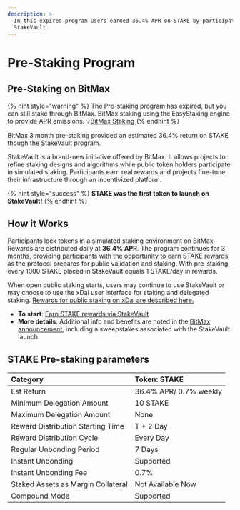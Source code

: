 ```yaml
---
description: >-
  In this expired program users earned 36.4% APR on STAKE by participating in
  StakeVault
---
```


# Pre-Staking Program

## Pre-Staking on BitMax

{% hint style="warning" %}
The Pre-staking program has expired, but you can still stake through BitMax. BitMax staking using the EasyStaking engine to provide APR emissions. 💡[BitMax Staking ](https://bitmax.io/#/staking/investment-product-details/STAKE-S)
{% endhint %}

BitMax 3 month pre-staking provided an estimated 36.4% return on STAKE  though the StakeVault program.

StakeVault is a brand-new initiative offered by BitMax. It allows projects to refine staking designs and algorithms while public token holders participate in simulated staking. Participants earn real rewards and projects fine-tune their infrastructure through an incentivized platform. 

{% hint style="success" %}
**STAKE was the first token to launch on StakeVault!**
{% endhint %}

## **How it Works**

Participants lock tokens in a simulated staking environment on BitMax. Rewards are distributed daily at **36.4% APR**. The program continues for 3 months, providing participants with the opportunity to earn STAKE rewards as the protocol prepares for public validation and staking. With pre-staking,  every 1000 STAKE placed in StakeVault equals 1 STAKE/day in rewards.

When open public staking starts, users may continue to use StakeVault or may choose to use the xDai user interface for staking and delegated staking.  [Rewards for public staking on xDai are described here.](../stake-reward-mechanics/rewards-in-a-dual-token-environment.md)

* **To start**:  [Earn STAKE rewards via StakeVault](https://btmx.com/#/staking/details/STAKE-S)
* **More details**: Additional info and benefits are noted in the [BitMax announcement](https://bitmaxhelp.zendesk.com/hc/en-us/articles/360047202914-Join-a-3-month-Pre-Staking-for-xDai-with-36-4-Est-Annualized-Return-and-Additional-Incentive-Program), including a sweepstakes associated with the StakeVault launch. 

## STAKE Pre-staking parameters

| Category | Token: STAKE |
| :--- | :--- |
| Est Return | 36.4% APR/ 0.7% weekly |
| Minimum Delegation Amount | 10 STAKE |
| Maximum Delegation Amount | None |
| Reward Distribution Starting Time | T + 2 Day |
| Reward Distribution Cycle | Every Day |
| Regular Unbonding Period | 7 Days |
| Instant Unbonding | Supported |
| Instant Unbonding Fee | 0.7% |
| Staked Assets as Margin Collateral | Not Available Now |
| Compound Mode | Supported |

   
  
  


